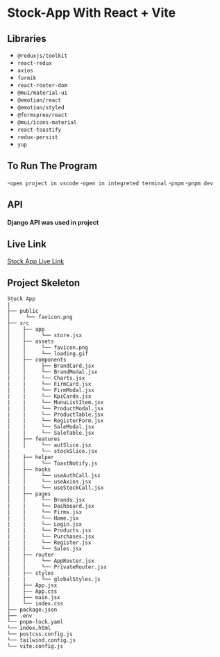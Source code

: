 # Stock-App With React + Vite

## Libraries
- `@reduxjs/toolkit`
- `react-redux`
- `axios`
- `formik`
- `react-router-dom`
- `@mui/material-ui`
- `@emotion/react`
- `@emotion/styled`
- `@formspree/react`
- `@mui/icons-material`
- `react-toastify`
- `redux-persist`
- `yup`

## To Run The Program
-`open project in vscode`
-`open in integreted terminal`
-`pnpm`
-`pnpm dev`

## API
<h4>Django API was used in project</h4>

## Live Link
<a href="https://redux-stock-app.vercel.app" target="_blank">Stock App Live Link</a>


## Project Skeleton

```
Stock App
|
├── public
│     └── favicon.png
├── src
│    ├── app
│    │     └── store.jsx
│    ├── assets
│    │     └── favicon.png
│    │     └── loading.gif
│    ├── components
│    │     ├── BrandCard.jsx
│    │     └── BrandModal.jsx
|    |     └── Charts.jsx
|    |     └── FirmCard.jsx
|    |     └── FirmModal.jsx
|    |     └── KpiCards.jsx
|    |     └── MunuListItem.jsx
|    |     └── ProductModal.jsx
|    |     └── ProductTable.jsx
|    |     └── RegisterForm.jsx
|    |     └── SaleModal.jsx
|    |     └── SaleTable.jsx
│    ├── features
│    │     └── autSlice.jsx
|          └── stockSlice.jsx
│    ├── helper
|    |     └── ToastNotify.js
│    ├── hooks
│    │     └── useAuthCall.jsx
|    |     └── useAxios.jsx
|    |     └── useStockCall.jsx
│    ├── pages
│    │     └── Brands.jsx
|    |     └── Dashboard.jsx
|    |     └── Firms.jsx
|    |     └── Home.jsx
|    |     └── Login.jsx
|    |     └── Products.jsx
|    |     └── Purchases.jsx
|    |     └── Register.jsx
|    |     └── Sales.jsx
│    ├── router
│    │     └── AppRouter.jsx
|    |     └── PrivateRouter.jsx
│    ├── styles
|    |     └── globalStyles.js
│    ├── App.jsx
│    ├── App.css
│    ├── main.jsx
│    └── index.css
├── package.json
├── .env
└── pnpm-lock.yaml
└── index.html
└── postcss.config.js
└── tailwind.config.js
└── vite.config.js
```



















